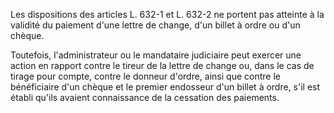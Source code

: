   
 Les dispositions des articles L. 632-1 et L. 632-2 ne portent pas atteinte à la validité du paiement d'une lettre de change, d'un billet à ordre ou d'un chèque.  

  
 Toutefois, l'administrateur ou le mandataire judiciaire peut exercer une action en rapport contre le tireur de la lettre de change ou, dans le cas de tirage pour compte, contre le donneur d'ordre, ainsi que contre le bénéficiaire d'un chèque et le premier endosseur d'un billet à ordre, s'il est établi qu'ils avaient connaissance de la cessation des paiements.  
